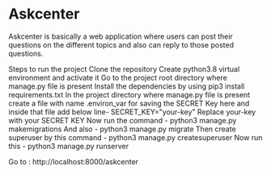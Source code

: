 # Askcenter
Askcenter is basically a web application where users can post their questions on the different topics and also can reply to those posted questions.

Steps to run the project
Clone the repository
Create python3.8 virtual environment and activate it
Go to the project root directory where manage.py file is present
Install the dependencies by using pip3 install requirements.txt
In the project directory where manage.py file is present create a file with name .environ_var for saving the SECRET Key here
and inside that file add below line-
 SECRET_KEY="your-key" 
 Replace your-key with your SECRET KEY
 Now run the command - python3 manage.py makemigrations
 And also - python3 manage.py migrate
 Then create superuser by this command - python3 manage.py createsuperuser
 Now run this - python3 manage.py runserver

 Go to :  http://localhost:8000/askcenter


